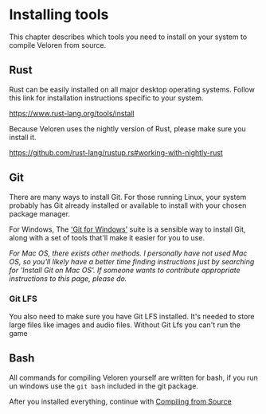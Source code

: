 # Installing tools

This chapter describes which tools you need to install on your system to compile Veloren from source.

## Rust

Rust can be easily installed on all major desktop operating systems. Follow this link for installation instructions specific to your system.

<https://www.rust-lang.org/tools/install>

Because Veloren uses the nightly version of Rust, please make sure you install it.

<https://github.com/rust-lang/rustup.rs#working-with-nightly-rust>

## Git

There are many ways to install Git. For those running Linux, your system probably has Git already installed or available to install with your chosen package manager.

For Windows, The ['Git for Windows'](https://gitforwindows.org/) suite is a sensible way to install Git, along with a set of tools that'll make it easier for you to use.

*For Mac OS, there exists other methods. I personally have not used Mac OS, so you'll likely have a better time finding instructions just by searching for 'Install Git on Mac OS'. If someone wants to contribute appropriate instructions to this page, please do.*

### Git LFS
You also need to make sure you have Git LFS installed. It's needed to store large files like images and audio files.
Without Git Lfs you can't run the game

## Bash
All commands for compiling Veloren yourself are written for bash, if you run un windows use the `git bash` included in the git package.

After you installed everything, continue with [Compiling from Source](./compiling.md)
